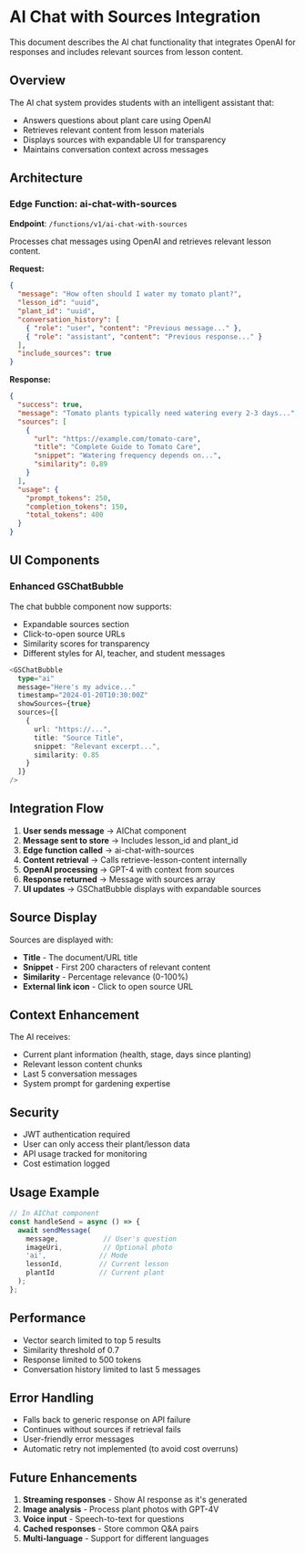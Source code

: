 # AI Chat with Sources Integration

This document describes the AI chat functionality that integrates OpenAI for responses and includes relevant sources from lesson content.

## Overview

The AI chat system provides students with an intelligent assistant that:
- Answers questions about plant care using OpenAI
- Retrieves relevant content from lesson materials
- Displays sources with expandable UI for transparency
- Maintains conversation context across messages

## Architecture

### Edge Function: ai-chat-with-sources
**Endpoint**: `/functions/v1/ai-chat-with-sources`

Processes chat messages using OpenAI and retrieves relevant lesson content.

**Request:**
```json
{
  "message": "How often should I water my tomato plant?",
  "lesson_id": "uuid",
  "plant_id": "uuid",
  "conversation_history": [
    { "role": "user", "content": "Previous message..." },
    { "role": "assistant", "content": "Previous response..." }
  ],
  "include_sources": true
}
```

**Response:**
```json
{
  "success": true,
  "message": "Tomato plants typically need watering every 2-3 days...",
  "sources": [
    {
      "url": "https://example.com/tomato-care",
      "title": "Complete Guide to Tomato Care",
      "snippet": "Watering frequency depends on...",
      "similarity": 0.89
    }
  ],
  "usage": {
    "prompt_tokens": 250,
    "completion_tokens": 150,
    "total_tokens": 400
  }
}
```

## UI Components

### Enhanced GSChatBubble

The chat bubble component now supports:
- Expandable sources section
- Click-to-open source URLs
- Similarity scores for transparency
- Different styles for AI, teacher, and student messages

```typescript
<GSChatBubble
  type="ai"
  message="Here's my advice..."
  timestamp="2024-01-20T10:30:00Z"
  showSources={true}
  sources={[
    {
      url: "https://...",
      title: "Source Title",
      snippet: "Relevant excerpt...",
      similarity: 0.85
    }
  ]}
/>
```

## Integration Flow

1. **User sends message** → AIChat component
2. **Message sent to store** → Includes lesson_id and plant_id
3. **Edge function called** → ai-chat-with-sources
4. **Content retrieval** → Calls retrieve-lesson-content internally
5. **OpenAI processing** → GPT-4 with context from sources
6. **Response returned** → Message with sources array
7. **UI updates** → GSChatBubble displays with expandable sources

## Source Display

Sources are displayed with:
- **Title** - The document/URL title
- **Snippet** - First 200 characters of relevant content
- **Similarity** - Percentage relevance (0-100%)
- **External link icon** - Click to open source URL

## Context Enhancement

The AI receives:
- Current plant information (health, stage, days since planting)
- Relevant lesson content chunks
- Last 5 conversation messages
- System prompt for gardening expertise

## Security

- JWT authentication required
- User can only access their plant/lesson data
- API usage tracked for monitoring
- Cost estimation logged

## Usage Example

```typescript
// In AIChat component
const handleSend = async () => {
  await sendMessage(
    message,           // User's question
    imageUri,          // Optional photo
    'ai',             // Mode
    lessonId,         // Current lesson
    plantId           // Current plant
  );
};
```

## Performance

- Vector search limited to top 5 results
- Similarity threshold of 0.7
- Response limited to 500 tokens
- Conversation history limited to last 5 messages

## Error Handling

- Falls back to generic response on API failure
- Continues without sources if retrieval fails
- User-friendly error messages
- Automatic retry not implemented (to avoid cost overruns)

## Future Enhancements

1. **Streaming responses** - Show AI response as it's generated
2. **Image analysis** - Process plant photos with GPT-4V
3. **Voice input** - Speech-to-text for questions
4. **Cached responses** - Store common Q&A pairs
5. **Multi-language** - Support for different languages 